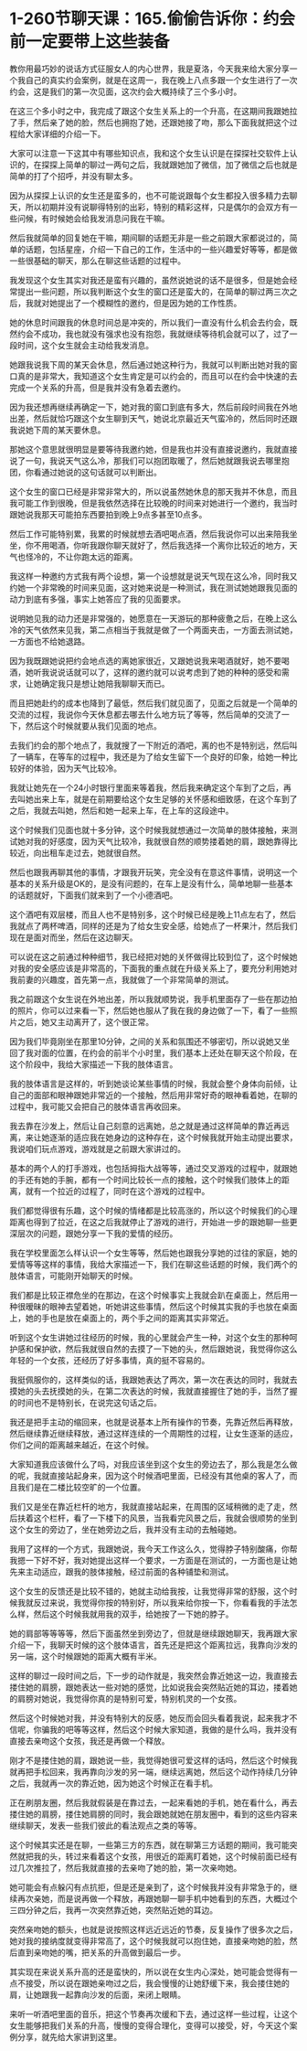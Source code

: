 # 1-260节聊天课：165.偷偷告诉你：约会前一定要带上这些装备

教你用最巧妙的说话方式征服女人的内心世界，我是夏洛，今天我来给大家分享一个我自己的真实约会案例，就是在这周一，我在晚上八点多跟一个女生进行了一次约会，这是我们的第一次见面，这次约会大概持续了三个多小时。

在这三个多小时之中，我完成了跟这个女生关系上的一个升高，在这期间我跟她拉了手，然后亲了她的脸，然后也拥抱了她，还跟她接了吻，那么下面我就把这个过程给大家详细的介绍一下。

大家可以注意一下这其中有哪些知识点，我和这个女生认识是在探探社交软件上认识的，在探探上简单的聊过一两句之后，我就跟她加了微信，加了微信之后也就是简单的打了个招呼，并没有聊太多。

因为从探探上认识的女生还是蛮多的，也不可能说跟每个女生都投入很多精力去聊天，所以初期并没有说聊得特别的出彩，特别的精彩这样，只是偶尔的会双方有一些问候，有时候她会给我发消息问我在干嘛。

然后我就简单的回复她在干嘛，期间聊的话题无非是一些之前跟大家都说过的，简单的话题，包括星座，介绍一下自己的工作，生活中的一些兴趣爱好等等，都是做一些很基础的聊天，那么在聊这些话题的过程中。

我发现这个女生其实对我还是蛮有兴趣的，虽然说她说的话不是很多，但是她会经常提出一些问题，所以我判断这个女生的窗口还是蛮大的，在简单的聊过两三次之后，我就对她提出了一个模糊性的邀约，但是因为她的工作性质。

她的休息时间跟我的休息时间总是冲突的，所以我们一直没有什么机会去约会，既然约会不成功，我也就没有强求也没有抱怨，我就继续等待机会就可以了，过了一段时间，这个女生就会主动给我发消息。

她跟我说我下周的某天会休息，然后通过她这种行为，我就可以判断出她对我的窗口真的是非常大，我知道这个女生肯定是可以约会的，而且可以在约会中快速的去完成一个关系的升高，但是我并没有急着去邀约。

因为我还想再继续再确定一下，她对我的窗口到底有多大，然后前段时间我在外地出差，然后就恰巧跟这个女生聊到天气，她说北京最近天气蛮冷的，然后同时还跟我说她下周的某天要休息。

那她这个意思就很明显是要等待我邀约她，但是我也并没有直接说邀约，我就直接说了一句，我说天气这么冷，那我们可以抱团取暖了，然后她就跟我说去哪里抱团，你看通过她说的这句话就可以判断出。

这个女生的窗口已经是非常非常大的，所以说虽然她休息的那天我并不休息，而且我可能工作到很晚，但是我依然选择在比较晚的时间来对她进行一个邀约，我当时跟她说我那天可能拍东西要拍到晚上9点多甚至10点多。

然后工作可能特别累，我累的时候就想去酒吧喝点酒，然后我说你可以出来陪我坐坐，你不用喝酒，你听我跟你聊天就好了，然后我选择一个离你比较近的地方，天气也怪冷的，不让你跑太远的距离。

我这样一种邀约方式我有两个设想，第一个设想就是说天气现在这么冷，同时我又约她一个非常晚的时间来见面，这对她来说是一种测试，我在测试她她跟我见面的动力到底有多强，事实上她答应了我的见面要求。

说明她见我的动力还是非常强的，她愿意在一天游玩的那种疲惫之后，在晚上这么冷的天气依然来见我，第二点相当于我就是做了一个两面夹击，一方面去测试她，一方面也不给她退路。

因为我既跟她说把约会地点选的离她家很近，又跟她说我来喝酒就好，她不要喝酒，她听我说说话就可以了，这样的邀约就可以说考虑到了她的种种的感受和需求，让她确定我只是想让她陪我聊聊天而已。

而且把她赴约的成本也降到了最低，然后我们就见面了，见面之后就是一个简单的交流的过程，我说你今天休息都去哪去什么地方玩了等等，然后简单的交流了一下，然后这个时候就要从我们见面的地点。

去我们约会的那个地点了，我就搜了一下附近的酒吧，离的也不是特别远，然后叫了一辆车，在等车的过程中，我还是为了给女生留下一个良好的印象，给她一种比较好的体验，因为天气比较冷。

我就让她先在一个24小时银行里面来等着我，然后我来确定这个车到了之后，再去叫她出来上车，就是在前期要给这个女生足够的关怀感和细致感，在这个车到了之后，我就去叫她，然后和她一起来上车，在上车的这段途中。

这个时候我们见面也就十多分钟，这个时候我就想通过一次简单的肢体接触，来测试她对我的好感度，因为天气比较冷，我就很自然的顺势搂着她的肩，跟她靠得比较近，向出租车走过去，她就很自然。

然后也跟我再聊其他的事情，才跟我开玩笑，完全没有在意这件事情，说明这一个基本的关系升级是OK的，是没有问题的，在车上是没有什么，简单地聊一些基本的话题就好，下面我们就来到了一个小德酒吧。

这个酒吧有双层楼，而且人也不是特别多，这个时候已经是晚上11点左右了，然后我就点了两杯啤酒，同样的还是为了给女生安全感，给她点了一杯果汁，然后我们现在是面对而坐，然后在这边聊天。

可以说在这之前通过种种细节，我已经把对她的关怀做得比较到位了，这个时候她对我的安全感应该是非常高的，下面我的重点就在升级关系上了，要充分利用她对我前妻的兴趣度，首先第一点，我就做了一个非常简单的测试。

我之前跟这个女生说在外地出差，所以我就顺势说，我手机里面存了一些在那边拍的照片，你可以过来看一下，然后她也服从了我在我的身边做了一下，看了一些照片之后，她又主动离开了，这个很正常。

因为我们毕竟刚坐在那里10分钟，之间的关系和氛围还不够密切，所以说她又坐回了我对面的位置，在约会的前半个小时里，我们基本上还处在聊天这个阶段，在这个阶段中，我给大家描述一下我的肢体语言。

我的肢体语言是这样的，听到她谈论某些事情的时候，我就会整个身体向前倾，让自己的面部和眼神跟她非常近的一个接触，然后用非常好奇的眼神看着她，在聊的过程中，我可能又会把自己的肢体语言再收回来。

我去靠在沙发上，然后让自己刻意的远离她，总之就是通过这样简单的靠近再远离，来让她逐渐的适应我在她身边的这种存在，这个时候我就开始主动提出要求，我说咱们玩点游戏，游戏就是之前跟大家讲过的。

基本的两个人的打手游戏，也包括拇指大战等等，通过交叉游戏的过程中，就跟她的手还有她的手腕，都有一个时间比较长一点的接触，这个时候我们肢体上的距离，就有一个拉近的过程了，同时在这个游戏的过程中。

我们都觉得很有乐趣，这个时候的情绪都是比较高涨的，所以这个时候我们的心理距离也得到了拉近，在这之后我就停止了游戏的进行，开始进一步的跟她聊一些更深层次的问题，跟她分享一下我的爱情的经历。

我在学校里面怎么样认识一个女生等等，然后她也跟我分享她的过往的家庭，她的爱情等等这样的事情，我给大家描述一下，我们在聊这些话题的时候，我们两个的肢体语言，可能刚开始聊天的时候。

我们都是比较正襟危坐的在那边，在这个时候事实上我就会趴在桌面上，然后用一种很暧昧的眼神去望着她，听她讲这些事情，然后这个时候其实我的手也放在桌面上，她的手也是放在桌面上的，两个手之间的距离其实非常近。

听到这个女生讲她过往经历的时候，我的心里就会产生一种，对这个女生的那种呵护感和保护欲，然后我就很自然的去摸了一下她的头，然后跟她说，我觉得你这么年轻的一个女孩，还经历了好多事情，真的挺不容易的。

我挺佩服你的，这样类似的话，我跟她表达了两次，第一次在表达的同时，我就去摸她的头去抚摸她的头，在第二次表达的时候，我就直接握住了她的手，当然了握的时间也不是特别长，在说完这句话之后。

我还是把手主动的缩回来，也就是说基本上所有操作的节奏，先靠近然后再释放，然后继续靠近继续释放，通过这样连续的一个周期性的过程，让女生逐渐的适应，你们之间的距离越来越近，在这个时候。

大家知道我应该做什么了吗，对我应该坐到这个女生的旁边去了，那么我是怎么做的呢，我就直接站起身来，因为这个时候酒吧里面，已经没有其他桌的客人了，而且我们是在二楼比较空旷的一个位置。

我们又是坐在靠近栏杆的地方，我就直接站起来，在周围的区域稍微的走了走，然后扶着这个栏杆，看了一下楼下的风景，当我看完风景之后，我就会很顺势的坐到这个女生的旁边了，坐在她旁边之后，我并没有主动的去触碰她。

我用了这样的一个方式，我跟她说，我今天工作这么久，觉得脖子特别酸痛，你帮我摁一下好不好，我对她提出这样一个要求，一方面是在测试的，一方面也是让她先来主动适应，跟我的肢体接触，经过前面的各种铺垫和测试。

这个女生的反馈还是比较不错的，她就主动给我按，让我觉得非常的舒服，这个时候我就反过来说，我觉得你按的特别好，所以我来给你按一下，你看看我的手法怎么样，然后这个时候我就用我的双手，给她按了一下她的脖子。

她的肩部等等等等，然后下面虽然坐到旁边了，但就是继续跟她聊天，我再跟大家介绍一下，我聊天时候的这个肢体语言，首先还是把这个距离拉远，我靠向沙发的另一端，这个时候跟她的距离大概有半米。

这样的聊过一段时间之后，下一步的动作就是，我突然会靠近她这一边，我直接去搂住她的肩膀，跟她表达一些对她的感觉，比如说我会突然贴近她的耳边，搂着她的肩膀对她说，我觉得你真的是特别可爱，特别机灵的一个女孩。

然后这个时候她对我，并没有特别大的反感，她反而会回头看着我说，起来我才不信呢，你骗我的吧等等这样，然后这个时候大家知道，我做的是什么吗，我并没有直接去亲吻这个女孩，我还是再做一个释放。

刚才不是搂住她的肩，跟她说一些，我觉得她很可爱这样的话吗，然后这个时候我就再把手松回来，我再靠向沙发的另一端，继续远离她，然后这个动作持续几分钟之后，我就再一次的靠近她，因为她这个时候正在看手机。

正在刷朋友圈，然后我就假装是在靠过去，一起来看她的手机，她在看什么，再去搂住她的肩膀，搂住她肩膀的同时，我会跟她就她在朋友圈中，看到的这些内容来继续聊天，发表一些我们彼此的看法观点之类的等等。

这个时候其实还是在聊，一些第三方的东西，就在聊第三方话题的期间，我可能突然就把我的头，转过来看着这个女孩，用很近的距离盯着她，这个时候前面已经有过几次推拉了，然后我就直接的去亲吻了她的脸，第一次亲吻她。

她可能会有点躲闪有点抗拒，但是还是亲到了，这个时候我并没有非常急于的，继续再次亲她，而是说再做一个释放，再跟她聊一聊手机中她看到的东西，大概过个三四分钟之后，我再一次突然靠近她，突然贴近她的耳边。

突然亲吻她的额头，也就是说按照这样远近远近的节奏，反复操作了很多次之后，她对我的接纳度就变得非常高了，这个时候我就可以抱住她，直接亲吻她的脸，然后直到亲吻她的嘴，把关系的升高做到最后一步。

其实现在来说关系升高的还是蛮快的，所以说在女生内心深处，她可能会觉得有一点不接受，所以说在跟她亲吻过之后，我会慢慢的让她舒缓下来，我会搂住她的肩，让她跟我一起靠向沙发的后面，来闭上眼睛。

来听一听酒吧里面的音乐，把这个节奏再次缓和下去，通过这样一些过程，让这个女生能够把我们关系的升高，慢慢的变得合理化，变得可以接受，好，今天这个案例分享，就先给大家讲到这里。


